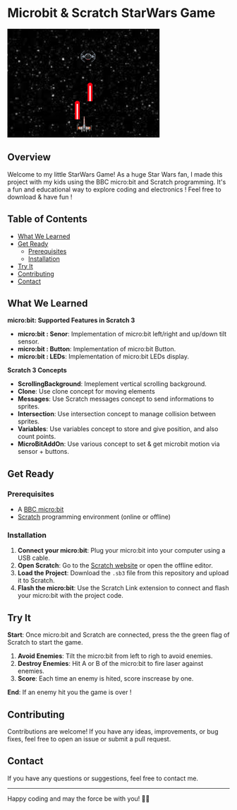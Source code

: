 # Microbit & Scratch StarWars Game

![Microbit & Scratch StarWars Game](screenshot.png)

## Overview

Welcome to my little StarWars Game! As a huge Star Wars fan, I made this project with my kids using the BBC micro:bit and Scratch programming. It's a fun and educational way to explore coding and electronics ! Feel free to download & have fun !

## Table of Contents

- [What We Learned](#what-we-learned)
- [Get Ready](#get-ready)
  - [Prerequisites](#prerequisites)
  - [Installation](#installation)
- [Try It](#try-it)
- [Contributing](#contributing)
- [Contact](#contact)

## What We Learned

**micro:bit: Supported Features in Scratch 3**
- **micro:bit : Senor**: Implementation of micro:bit left/right and up/down tilt sensor.
- **micro:bit : Button**: Implementation of micro:bit Button.
- **micro:bit : LEDs**: Implementation of micro:bit LEDs display.

**Scratch 3 Concepts**
- **ScrollingBackground**: Imeplement vertical scrolling background.
- **Clone**: Use clone concept for moving elements
- **Messages**: Use Scratch messages concept to send informations to sprites.
- **Intersection**: Use intersection concept to manage collision between sprites.
- **Variables**: Use variables concept to store and give position, and also count points.
- **MicroBitAddOn**: Use various concept to set & get microbit motion via sensor + buttons.

## Get Ready

### Prerequisites

- A [BBC micro:bit](https://microbit.org/fr/)
- [Scratch](https://scratch.mit.edu/) programming environment (online or offline)

### Installation

1. **Connect your micro:bit**: Plug your micro:bit into your computer using a USB cable.
2. **Open Scratch**: Go to the [Scratch website](https://scratch.mit.edu/) or open the offline editor.
3. **Load the Project**: Download the `.sb3` file from this repository and upload it to Scratch.
4. **Flash the micro:bit**: Use the Scratch Link extension to connect and flash your micro:bit with the project code.

## Try It

**Start**: Once micro:bit and Scratch are connected, press the the green flag of Scratch to start the game.

1. **Avoid Enemies**: Tilt the micro:bit from left to righ to avoid enemies.
2. **Destroy Enemies**: Hit A or B of the micro:bit to fire laser against enemies.
3. **Score**: Each time an enemy is hited, score inscrease by one.

**End**: If an enemy hit you the game is over !

## Contributing

Contributions are welcome! If you have any ideas, improvements, or bug fixes, feel free to open an issue or submit a pull request.

## Contact

If you have any questions or suggestions, feel free to contact me. 

---

Happy coding and may the force be with you! 🚀✨
